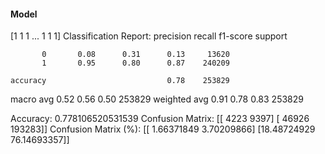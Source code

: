 #### Model
[1 1 1 ... 1 1 1]
Classification Report:
              precision    recall  f1-score   support

           0       0.08      0.31      0.13     13620
           1       0.95      0.80      0.87    240209

    accuracy                           0.78    253829
   macro avg       0.52      0.56      0.50    253829
weighted avg       0.91      0.78      0.83    253829

Accuracy: 0.778106520531539
Confusion Matrix:
[[  4223   9397]
 [ 46926 193283]]
Confusion Matrix (%):
[[ 1.66371849  3.70209866]
 [18.48724929 76.14693357]]
